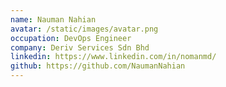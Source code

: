 ```yaml
---
name: Nauman Nahian
avatar: /static/images/avatar.png
occupation: DevOps Engineer
company: Deriv Services Sdn Bhd
linkedin: https://www.linkedin.com/in/nomanmd/
github: https://github.com/NaumanNahian
---
```

